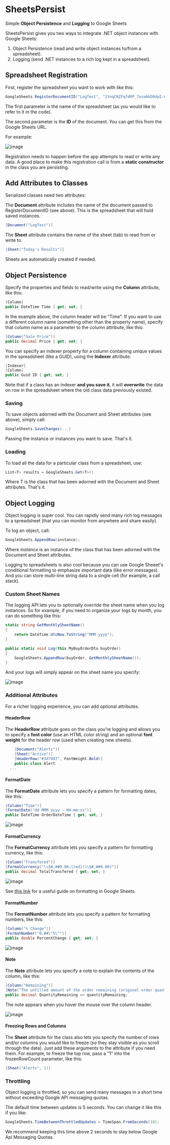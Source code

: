 # SheetsPersist
Simple **Object Persistence** and **Logging** to Google Sheets

SheetsPersist gives you two ways to integrate .NET object instances with Google Sheets:

1. Object Persistence (read and write object instances to/from a spreadsheet).
2. Logging (send .NET instances to a rich log kept in a spreadsheet).

## Spreadsheet Registration
First, register the spreadsheet you want to work with like this:

```csharp
GoogleSheets.RegisterDocumentID("LogTest", "1YnqCNZFqfdRP_7ocmAkD0dpI-G_bFnwGH1vN-YppAZE");
```

The first parameter is the name of the spreadsheet (as you would like to refer to it in the code).

The second parameter is the **ID** of the document. You can get this from the Google Sheets URL.

For example:

![image](https://user-images.githubusercontent.com/4841528/159050489-ea17bdcd-62d9-4405-801d-9b50fc146e97.png)

Registration needs to happen before the app attempts to read or write any data. A good place to make this registration call is from a **static constructor** in the class you are persisting.

## Add Attributes to Classes
Serialized classes need two attributes:

The **Document** attribute includes the name of the document passed to RegisterDocumentID (see above). This is the 
spreadsheet that will hold saved instances.

```csharp
[Document("LogTest")]
```


The **Sheet** attribute contains the name of the sheet (tab) to read from or write to. 

```csharp
[Sheet("Today's Results")]
```
Sheets are automatically created if needed.

## Object Persistence

Specify the properties and fields to read/write using the **Column** attribute, like this:

```csharp
[Column]
public DateTime Time { get; set; }
```

In the example above, the column header will be "Time". If you want to use a different column name (something other than the property name), specify that column name as a parameter to the column attribute, like this:

```csharp
[Column("Sale Price")]
public decimal Price { get; set; }
```

You can specify an indexer property for a column containing unique values in the spreadsheet (like a GUID), using the **Indexer** attribute:

```csharp
[Indexer]
[Column]
public Guid ID { get; set; }
```

Note that if  a class has an indexer **and you save it**, it will **overwrite** the data on row in the spreadsheet where the old class data previously existed.

### Saving

To save objects adorned with the Document and Sheet attributes (see above), simply call:

```csharp
GoogleSheets.SaveChanges(...)
```
Passing the instance or instances you want to save. That's it.

### Loading

To load all the data for a particular class from a spreadsheet, use:

```csharp
List<T> results = GoogleSheets.Get<T>()
```
Where T is the class that has been adorned with the Document and Sheet attributes. That's it.

## Object Logging

Object logging is super cool. You can rapidly send many rich log messages to a spreadsheet (that you can monitor from anywhere and share easily).

To log an object, call:

```csharp
GoogleSheets.AppendRow(instance);
```

Where *instance* is an instance of the class that has been adorned with the Document and Sheet attributes.

Logging to spreadsheets is also cool because you can use Google Sheeet's conditional formatting to emphasize important data (like error messages). And you can store multi-line string data to a single cell (for example, a call stack).

### Custom Sheet Names
The logging API lets you to optionally override the sheet name when you log instances. So for example, if you need to organize your logs by month, you can do something like this:

```csharp
static string GetMonthlySheetName()
{
    return DateTime.UtcNow.ToString("MMM yyyy");
}

public static void Log(this MyBuyOrderDto buyOrder)
{
    GoogleSheets.AppendRow(buyOrder, GetMonthlySheetName());
}
```

And your logs will simply appear on the sheet name you specify:

![image](https://user-images.githubusercontent.com/4841528/159039561-2196ddce-824b-42e8-be3c-ca37124f766c.png)


### Additional Attributes

For a richer logging experience, you can add optional attributes.

#### HeaderRow

The **HeaderRow** attribute goes on the class you're logging and allows you to specify a **font color** (use an HTML color string) and an optional **font weight** for the header row (used when creating new sheets).

```csharp
	[Document("Alerts")]
	[Sheet("Active")]
	[HeaderRow("#3d79d7", FontWeight.Bold)]
	public class Alert
  ...
```

#### FormatDate
The **FormatDate** attribute lets you specify a pattern for formatting dates, like this:

```csharp
[Column("Time")]
[FormatDate("dd MMM yyyy - HH:mm:ss")]
public DateTime OrderDateTime { get; set; }
```

![image](https://user-images.githubusercontent.com/4841528/159042750-dfcf2e1c-27b6-456e-85d6-3f9f4589a877.png)

#### FormatCurrency

The **FormatCurrency** attribute lets you specify a pattern for formatting currency, like this:

```csharp
[Column("Transfered")]
[FormatCurrency("\\$#,##0.00;[red](\\$#,##0.00)")]
public decimal TotalTransfered { get; set; }
```

![image](https://user-images.githubusercontent.com/4841528/159046218-675cf1ba-a21d-4c2f-ba83-8fb1038be640.png)

See [this link](https://www.benlcollins.com/spreadsheets/google-sheets-custom-number-format/) for a useful guide on formatting in Google Sheets.

#### FormatNumber

The **FormatNumber** attribute lets you specify a pattern for formatting numbers, like this:

```csharp
[Column("% Change")]
[FormatNumber("0.##\"%\"")]
public double PercentChange { get; set; }
```

![image](https://user-images.githubusercontent.com/4841528/159047085-4100eee2-22ac-460c-92c7-bbd38ee7ba3a.png)


#### Note
The **Note** attribute lets you specify a note to explain the contents of the column, like this:

```csharp
[Column("Remaining")]
[Note("The unfilled amount of the order remaining (original order quantity - order filled).")]
public decimal QuantityRemaining => quantityRemaining;
```

The note appears when you hover the mouse over the column header.

![image](https://user-images.githubusercontent.com/4841528/159047979-eebf6022-ef17-430d-8e53-75768c6d49e3.png)

#### Freezing Rows and Columns

The **Sheet** attribute for the class also lets you specify the number of rows and/or columns you would like to freeze (so they stay visible as you scroll through the data). Just add these arguments to the attribute if you need them. For example, to freeze the top row, pass a "1" into the frozenRowCount parameter, like this:

```csharp
[Sheet("Alerts", 1)]
```

### Throttling

Object logging is throttled, so you can send many messages in a short time without exceeding Google API messaging quotas. 

The default time between updates is 5 seconds. You can change it like this if you like:

```csharp
GoogleSheets.TimeBetweenThrottledUpdates = TimeSpan.FromSeconds(10);
```

We recommend keeping this time above 2 seconds to stay below Google Api Messaging Quotas.

